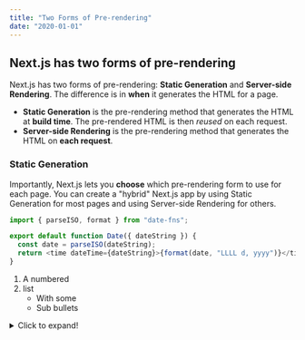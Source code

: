 ```yaml
---
title: "Two Forms of Pre-rendering"
date: "2020-01-01"
---
```


## Next.js has two forms of pre-rendering

Next.js has two forms of pre-rendering: **Static Generation** and **Server-side Rendering**. The difference is in **when** it generates the HTML for a page.

- **Static Generation** is the pre-rendering method that generates the HTML at **build time**. The pre-rendered HTML is then _reused_ on each request.
- **Server-side Rendering** is the pre-rendering method that generates the HTML on **each request**.

### Static Generation

Importantly, Next.js lets you **choose** which pre-rendering form to use for each page. You can create a "hybrid" Next.js app by using Static Generation for most pages and using Server-side Rendering for others.

```js
import { parseISO, format } from "date-fns";

export default function Date({ dateString }) {
  const date = parseISO(dateString);
  return <time dateTime={dateString}>{format(date, "LLLL d, yyyy")}</time>;
}
```

1. A numbered
2. list
   - With some
   - Sub bullets

<details>
  <summary>Click to expand!</summary>
  
  ## Heading
  
  1. A numbered
  2. list
    - With some
    - Sub bullets
</details>
